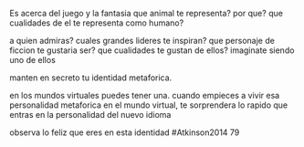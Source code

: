 Es acerca del juego y la fantasia
que animal te representa?
por que?
que cualidades de el te representa como humano?

a quien admiras?
cuales grandes lideres te inspiran?
que personaje de ficcion te gustaria ser?
que cualidades te gustan de ellos?
imaginate siendo uno de ellos

manten en secreto tu identidad metaforica.

en los mundos virtuales puedes tener una. cuando empieces a vivir esa personalidad metaforica en el mundo virtual, te sorprendera lo rapido que entras en la personalidad del nuevo idioma

observa lo feliz que eres en esta identidad
#Atkinson2014 79
